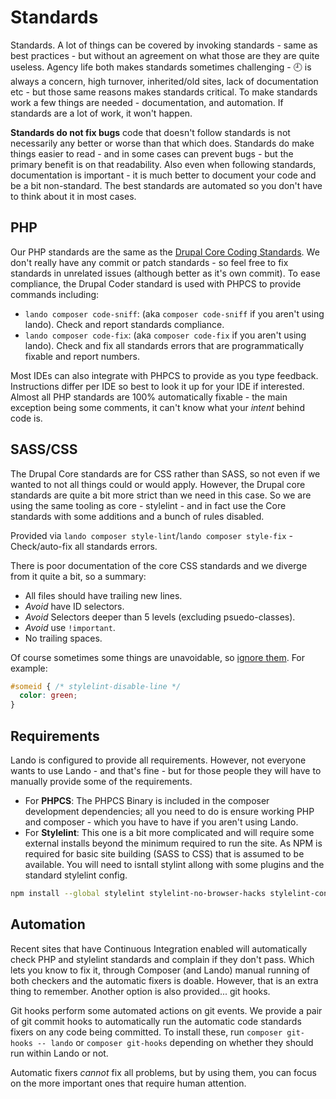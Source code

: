 # Standards
Standards. A lot of things can be covered by invoking standards - same as best practices - but without an agreement on
what those are they are quite useless. Agency life both makes standards sometimes challenging - 🕘 is always a concern,
high turnover, inherited/old sites, lack of documentation etc - but those same reasons makes standards critical. To make
standards work a few things are needed - documentation, and automation. If standards are a lot of work, it won't happen.

**Standards do not fix bugs** code that doesn't follow standards is not necessarily any better or worse than that which
 does. Standards do make things easier to read - and in some cases can prevent bugs - but the primary benefit is on that
 readability. Also even when following standards, documentation is important - it is much better to document your code
 and be a bit non-standard. The best standards are automated so you don't have to think about it in most cases. 

## PHP
Our PHP standards are the same as the
[Drupal Core Coding Standards](https://www.drupal.org/docs/develop/standards/coding-standards). We don't really have any
commit or patch standards - so feel free to fix standards in unrelated issues (although better as it's own commit).
To ease compliance, the Drupal Coder standard is used with PHPCS to provide commands including:

- `lando composer code-sniff`: (aka `composer code-sniff` if you aren't using lando). Check and report standards
compliance.
- `lando composer code-fix`: (aka `composer code-fix` if you aren't using lando). Check and fix all standards errors
that are programmatically fixable and report numbers.

Most IDEs can also integrate with PHPCS to provide as you type feedback. Instructions differ per IDE so best to look it
up for your IDE if interested. Almost all PHP standards are 100% automatically fixable - the main exception being some
comments, it can't know what your *intent* behind code is.

## SASS/CSS
The Drupal Core standards are for CSS rather than SASS, so not even if we wanted to not all things could or would apply.
However, the Drupal core standards are quite a bit more strict than we need in this case. So we are using the same
tooling as core - stylelint - and in fact use the Core standards with some additions and a bunch of rules disabled. 

Provided via `lando composer style-lint`/`lando composer style-fix` - Check/auto-fix all standards errors.

There is poor documentation of the core CSS standards and we diverge from it quite a bit, so a summary:

- All files should have trailing new lines.
- _Avoid_ have ID selectors.
- _Avoid_ Selectors deeper than 5 levels (excluding psuedo-classes).
- _Avoid_ use `!important`.
- No trailing spaces.


Of course sometimes some things are unavoidable, so [ignore them](https://stylelint.io/user-guide/ignore-code). For
example:
```css
#someid { /* stylelint-disable-line */
  color: green;
}
```

## Requirements
Lando is configured to provide all requirements. However, not everyone wants to use Lando - and that's fine - but for
those people they will have to manually provide some of the requirements.

- For **PHPCS**: The PHPCS Binary is included in the composer development dependencies; all you need to do is ensure
working PHP and composer - which you have to have if you aren't using Lando.
- For **Stylelint**: This one is a bit more complicated and will require some external installs beyond the minimum
required to run the site. As NPM is required for basic site building (SASS to CSS) that is assumed to be available.
You will need to isntall stylint allong with some plugins and the standard stylelint config.
```bash
npm install --global stylelint stylelint-no-browser-hacks stylelint-config-standard stylelint-order
```

## Automation
Recent sites that have Continuous Integration enabled will automatically check PHP and stylelint standards and complain
if they don't pass. Which lets you know to fix it, through Composer (and Lando) manual running of both checkers and the
automatic fixers is doable. However, that is an extra thing to remember. Another option is also provided... git hooks.

Git hooks perform some automated actions on git events. We provide a pair of git commit hooks to automatically run the
automatic code standards fixers on any code being committed. To install these, run `composer git-hooks -- lando`
or `composer git-hooks` depending on whether they should run within Lando or not. 

Automatic fixers *cannot* fix all problems, but by using them, you can focus on the more important ones that require
human attention.

